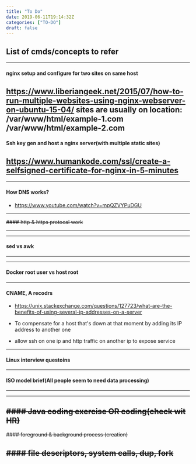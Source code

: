 ```yaml
---
title: "To Do"
date: 2019-06-11T19:14:32Z
categories: ["TO-DO"]
draft: false
---
```


## List of cmds/concepts to refer

---
#### nginx setup and configure for two sites on same host
https://www.liberiangeek.net/2015/07/how-to-run-multiple-websites-using-nginx-webserver-on-ubuntu-15-04/
sites are usually on location:
/var/www/html/example-1.com
/var/www/html/example-2.com
---

#### Ssh key gen and host a nginx server(with multiple static sites)
https://www.humankode.com/ssl/create-a-selfsigned-certificate-for-nginx-in-5-minutes
---

---
#### How DNS works?
* https://www.youtube.com/watch?v=mpQZVYPuDGU
---
~~####   http & https protocal work~~

---
---
#### sed vs awk 
---
---
#### Docker root user vs host root
---

#### CNAME, A recodrs

* https://unix.stackexchange.com/questions/127723/what-are-the-benefits-of-using-several-ip-addresses-on-a-server

* To compensate for a host that's down at that moment by adding its IP address to another one   
* allow ssh on one ip and http traffic on another ip to expose service
---


#### Linux interview questoins
---

####   ISO model brief(All people seem to need data processing)
---

<!--####  java memory model-->
<!--Classloader -> Runtime -> JVM Engine-->
<!--"Runtime data area" consisits: -->
<!--* PermGen OR Metaspace-->
<!--* S-->
---

~~#### Java coding exercise OR coding(check wit HR)~~
---

~~####  foreground & background process (creation)~~

~~#### file descriptors, system calls, dup, fork~~
---

